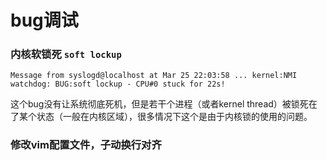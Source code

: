 # bug调试

### 内核软锁死 `soft lockup`

`Message from syslogd@localhost at Mar 25 22:03:58 ... kernel:NMI watchdog: BUG:soft lockup - CPU#0 stuck for 22s!`

这个bug没有让系统彻底死机，但是若干个进程（或者kernel thread）被锁死在了某个状态（一般在内核区域），很多情况下这个是由于内核锁的使用的问题。

[](https://www.cnblogs.com/fusheng11711/p/10767190.html)

[](https://blog.csdn.net/a13568hki/article/details/104016751)

### 修改vim配置文件，子动换行对齐
